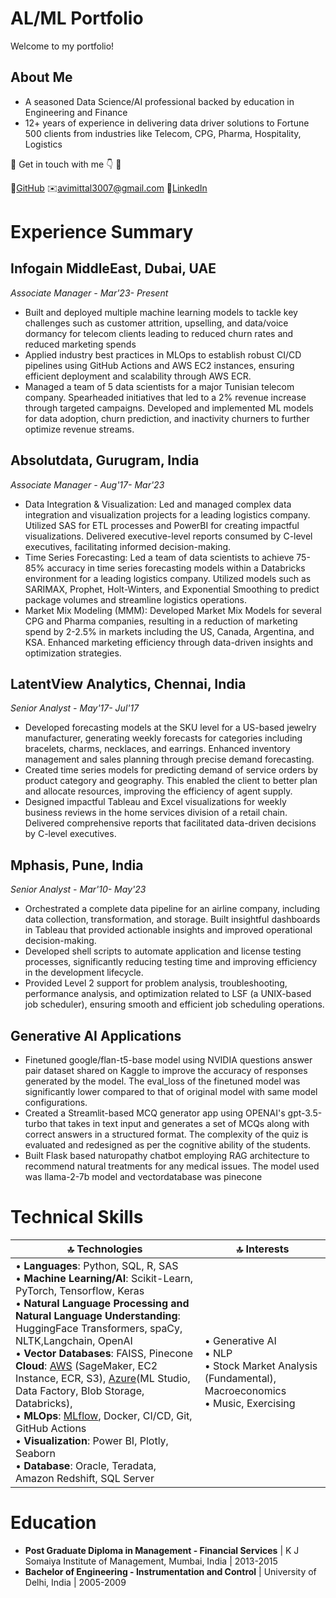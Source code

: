# AL/ML Portfolio
Welcome to my portfolio! 

## About Me
* A seasoned Data Science/AI professional backed by education in Engineering and Finance
* 12+ years of experience in delivering data driver solutions to Fortune 500 clients from industries like Telecom, CPG, Pharma, Hospitality, Logistics

🔘 Get in touch with me 👇 🔘

📁[GitHub](https://github.com/avimittal30)              ✉️[avimittal3007@gmail.com](mailto:avimittal3007@gmail.com)                 🏢[LinkedIn](https://www.linkedin.com/in/aviral-mittal-11027011/) <br/>


# Experience Summary

## Infogain MiddleEast, Dubai, UAE
*Associate Manager - Mar'23- Present*

* Built and deployed multiple machine learning models to tackle key challenges such as customer attrition, upselling, and data/voice dormancy for telecom clients leading to reduced churn rates and reduced marketing spends
* Applied industry best practices in MLOps to establish robust CI/CD pipelines using GitHub Actions and AWS EC2 instances, ensuring efficient deployment and scalability through AWS ECR.
* Managed a team of 5 data scientists for a major Tunisian telecom company. Spearheaded initiatives that led to a 2% revenue increase through targeted campaigns. Developed and implemented ML models for data adoption, churn prediction, and inactivity churners to further optimize revenue streams.

## Absolutdata, Gurugram, India
*Associate Manager - Aug'17- Mar'23*

* Data Integration & Visualization: Led and managed complex data integration and visualization projects for a leading logistics company. Utilized SAS for ETL processes and PowerBI for creating impactful visualizations. Delivered executive-level reports consumed by C-level executives, facilitating informed decision-making.
* Time Series Forecasting: Led a team of data scientists to achieve 75-85% accuracy in time series forecasting models within a Databricks environment for a leading logistics company. Utilized models such as SARIMAX, Prophet, Holt-Winters, and Exponential Smoothing to predict package volumes and streamline logistics operations.
* Market Mix Modeling (MMM): Developed Market Mix Models for several CPG and Pharma companies, resulting in a reduction of marketing spend by 2-2.5% in markets including the US, Canada, Argentina, and KSA. Enhanced marketing efficiency through data-driven insights and optimization strategies.

## LatentView Analytics, Chennai, India
*Senior Analyst - May'17- Jul'17*
* Developed forecasting models at the SKU level for a US-based jewelry manufacturer, generating weekly forecasts for categories including bracelets, charms, necklaces, and earrings. Enhanced inventory management and sales planning through precise demand forecasting.
* Created time series models for predicting demand of service orders by product category and geography. This enabled the client to better plan and allocate resources, improving the efficiency of agent supply.
* Designed impactful Tableau and Excel visualizations for weekly business reviews in the home services division of a retail chain. Delivered comprehensive reports that facilitated data-driven decisions by C-level executives.

## Mphasis, Pune, India
*Senior Analyst - Mar'10- May'23*
* Orchestrated a complete data pipeline for an airline company, including data collection, transformation, and storage. Built insightful dashboards in Tableau that provided actionable insights and improved operational decision-making.
* Developed shell scripts to automate application and license testing processes, significantly reducing testing time and improving efficiency in the development lifecycle.
* Provided Level 2 support for problem analysis, troubleshooting, performance analysis, and optimization related to LSF (a UNIX-based job scheduler), ensuring smooth and efficient job scheduling operations.

## Generative AI Applications
* Finetuned google/flan-t5-base model using NVIDIA questions answer pair dataset shared on Kaggle to improve the accuracy of responses generated by the model.
The eval_loss of the finetuned model was significantly lower compared to that of original model with same model configurations.
* Created a Streamlit-based MCQ generator app using OPENAI's gpt-3.5-turbo that takes in text input and generates a set of MCQs along with correct answers in a structured format. The complexity of the quiz is evaluated and redesigned as per the cognitive ability of the students.
* Built Flask based naturopathy chatbot employing RAG architecture to recommend natural treatments for any medical issues. The model used was llama-2-7b model and vectordatabase was pinecone


# Technical Skills

| 🔝 Technologies | 🔝 Interests |
|---------------|--------------|
| • **Languages**: Python, SQL, R, SAS <br/> • **Machine Learning/AI**: Scikit-Learn, PyTorch, Tensorflow, Keras <br/> • **Natural Language Processing and Natural Language Understanding**: HuggingFace Transformers, spaCy, NLTK,Langchain, OpenAI <br/> • **Vector Databases**: FAISS, Pinecone <br/> **Cloud**: [AWS](https://https://github.com/avimittal30/BankingChurnPrediction-AWS-Deployment) (SageMaker, EC2 Instance, ECR,  S3), [Azure](https://www.credly.com/badges/63876507-38e2-4645-8c31-356d3590717b/linked_in_profile)(ML Studio, Data Factory, Blob Storage, Databricks), <br/> • **MLOps**: [MLflow](https://github.com/avimittal30/MLflowExp), Docker, CI/CD, Git, GitHub Actions <br/> • **Visualization**: Power BI, Plotly, Seaborn <br/> • **Database**: Oracle, Teradata, Amazon Redshift, SQL Server <br/> | • Generative AI <br/> • NLP <br/> • Stock Market Analysis (Fundamental), Macroeconomics <br/> • Music, Exercising <br/>|


# Education
- **Post Graduate Diploma in Management - Financial Services** | K J Somaiya Institute of Management, Mumbai, India | 2013-2015 
- **Bachelor of Engineering - Instrumentation and Control** | University of Delhi, India | 2005-2009
